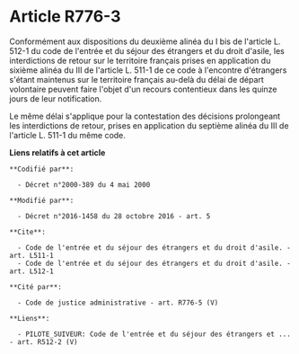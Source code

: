 # Article R776-3

Conformément aux dispositions du deuxième alinéa du I bis de l'article L. 512-1 du code de l'entrée et du séjour des
étrangers et du droit d'asile, les interdictions de retour sur le territoire français prises en application du sixième alinéa
du III de l'article L. 511-1 de ce code à l'encontre d'étrangers s'étant maintenus sur le territoire français au-delà du
délai de départ volontaire peuvent faire l'objet d'un recours contentieux dans les quinze jours de leur notification. 

Le même délai s'applique pour la contestation des décisions prolongeant les interdictions de retour, prises en application du
septième alinéa du III de l'article L. 511-1 du même code.

**Liens relatifs à cet article**

	**Codifié par**:

	  - Décret n°2000-389 du 4 mai 2000

	**Modifié par**:

	  - Décret n°2016-1458 du 28 octobre 2016 - art. 5

	**Cite**:

	  - Code de l'entrée et du séjour des étrangers et du droit d'asile. - art. L511-1
	  - Code de l'entrée et du séjour des étrangers et du droit d'asile. - art. L512-1

	**Cité par**:

	  - Code de justice administrative - art. R776-5 (V)

	**Liens**:

	  - PILOTE_SUIVEUR: Code de l'entrée et du séjour des étrangers et ... - art. R512-2 (V)
